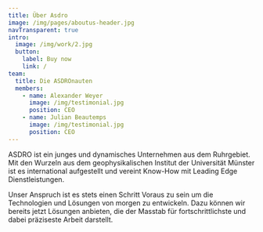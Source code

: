 ```yaml
---
title: Über Asdro
image: /img/pages/aboutus-header.jpg
navTransparent: true
intro:
  image: /img/work/2.jpg
  button:
    label: Buy now
    link: /
team:
  title: Die ASDROnauten
  members:
    - name: Alexander Weyer
      image: /img/testimonial.jpg
      position: CEO
    - name: Julian Beautemps
      image: /img/testimonial.jpg
      position: CEO
---
```

ASDRO ist ein junges und dynamisches Unternehmen aus dem Ruhrgebiet. Mit den Wurzeln aus dem geophysikalischen Institut der Universität Münster ist es international aufgestellt und vereint Know-How mit Leading Edge Dienstleistungen.

Unser Anspruch ist es stets einen Schritt Voraus zu sein um die Technologien und Lösungen von morgen zu entwickeln. Dazu können wir bereits jetzt Lösungen anbieten, die der Masstab für fortschrittlichste und dabei präziseste Arbeit darstellt.
